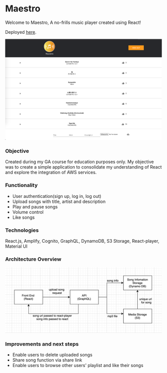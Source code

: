 <h1>Maestro </h1>
Welcome to Maestro, A no-frills music player created using React!

Deployed <a href="https://main.d1tw40rvpc3jdh.amplifyapp.com/">here</a>.

![playlist-page](/maestro-page.png?raw=true "playlist-page")

<h3>Objective </h3>
Created during my GA course for education purposes only. My objective was to create a simple application to consolidate my understanding of React and explore the integration of AWS services. 

<h3>Functionality </h3>
<ul>
<li> User authentication(sign up, log in, log out)</li>
<li> Upload songs with title, artist and description </li>
<li> Play and pause songs </li>
<li> Volume control</li>
<li> Like songs </li>
</ul>

<h3>Technologies </h3>
React.js, Amplify, Cognito, GraphQL, DynamoDB, S3 Storage, React-player, Material UI

<h3>Architecture Overview </h3> 

![maestro-flowchart](/maestro-flowchart.png?raw=true "maestro-flowchart")

<h3>Improvements and next steps </h3>
<ul>
<li> Enable users to delete uploaded songs </li>
<li> Share song function via share link </li>
<li> Enable users to browse other users' playlist and like their songs </li>
 </ul>
